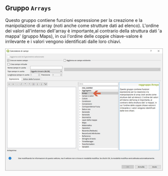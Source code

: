 ## Gruppo `Arrays`

Questo gruppo contiene funzioni espressione per la creazione e la manipolazione di array (noti anche come strutture dati ad elenco). L'ordine dei valori all'interno dell'array è importante,al contrario della struttura dati 'a mappa' (gruppo Maps), in cui l'ordine delle coppie chiave-valore è irrilevante e i valori vengono identificati dalle loro chiavi.

<img src="/img/arrays/gruppo_arrays1.png">
